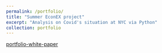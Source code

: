 ```yaml
---
permalink: /portfolio/
title: "Summer EconEX project"
excerpt: "Analysis on Covid's situation at NYC via Python"
collection: portfolio
---
```


[portfolio-white-paper](https://yumian-cui.github.io/files/EconEx-white-paper.pdf)

